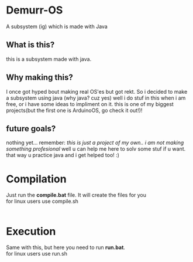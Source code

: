 # Demurr-OS
A subsystem (ig) which is made with Java

## What is this?
this is a subsystem made with java.

## Why making this?
I once got hyped bout making real OS'es but got rekt. So i decided to make a subsystem using java (why java? cuz yes)
well i do stuf in this when i am free, or i have some ideas to impliment on it. this is one of my biggest projects(but the first one is ArduinoOS, go check it out!)!

## future goals?
nothing yet... remember: *this is just a project of my own.. i am not making something profesional*
well u can help me here to solv some stuf if u want. that way u practice java and i get helped too! :)

# Compilation
Just run the **compile.bat** file. It will create the files for you<br>
for linux users use compile.sh<br><br>

# Execution
Same with this, but here you need to run **run.bat**.<br>
for linux users use run.sh
